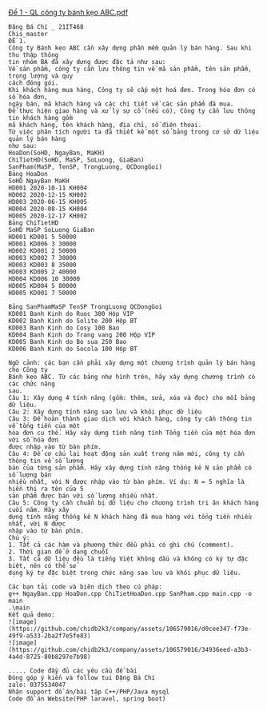 [Đề 1 - QL công ty bánh kẹo ABC.pdf](https://github.com/chidb2k3/company/files/14622470/D.1.-.QL.cong.ty.banh.k.o.ABC.pdf)
    
    Đặng Bá Chí _ 21IT468
    Chis_master
    ĐỀ 1.
    Công ty Bánh kẹo ABC cần xây dựng phần mềm quản lý bán hàng. Sau khi thu thập thông
    tin nhóm BA đã xây dựng được đặc tả như sau:
    Về sản phẩm, công ty cần lưu thông tin về mã sản phẩm, tên sản phẩm, trọng lượng và quy
    cách đóng gói.
    Khi khách hàng mua hàng, Công ty sẽ cấp một hoá đơn. Trong hóa đơn có số hóa đơn,
    ngày bán, mã khách hàng và các chi tiết về các sản phẩm đã mua.
    Để thực hiện giao hàng và xử lý sự cố (nếu có), Công ty cần lưu thông tin khách hàng gồm
    mã khách hàng, tên khách hàng, địa chỉ, số điện thoại.
    Từ việc phân tích người ta đã thiết kế một số bảng trong cơ sở dữ liệu quản lý bán hàng
    như sau:
    HoaDon(SoHD, NgayBan, MaKH)
    ChiTietHD(SoHD, MaSP, SoLuong, GiaBan)
    SanPham(MaSP, TenSP, TrongLuong, QCDongGoi)
    Bảng HoaDon
    SoHD NgayBan MaKH
    HD001 2020-10-11 KH004
    HD002 2020-12-15 KH002
    HD003 2020-06-15 KH005
    HD004 2020-08-15 KH004
    HD005 2020-12-17 KH002
    Bảng ChiTietHD
    SoHD MaSP SoLuong GiaBan
    HD001 KD001 5 50000
    HD001 KD006 3 30000
    HD002 KD001 2 50000
    HD003 KD002 7 30000
    HD003 KD003 8 35000
    HD003 KD005 2 40000
    HD004 KD006 10 30000
    HD005 KD004 5 80000
    HD005 KD001 7 50000
    
    Bảng SanPhamMaSP TenSP TrongLuong QCDongGoi
    KD001 Banh Kinh do Ruoc 300 Hộp VIP
    KD002 Banh Kinh do Solite 200 Hộp BT
    KD003 Banh Kinh do Cosy 100 Bao
    KD004 Banh Kinh do Trang vang 200 Hộp VIP
    KD005 Banh Kinh do Bo sua 250 Bao
    KD006 Banh Kinh do Socola 100 Hộp BT
    
    Ngữ cảnh: các bạn cần phải xây dựng một chương trình quản lý bán hàng cho Công ty
    Bánh kẹo ABC. Từ các bảng như hình trên, hãy xây dựng chương trình có các chức năng
    sau.
    Câu 1: Xây dựng 4 tính năng (gồm: thêm, sửa, xóa và đọc) cho mỗi bảng dữ liệu.
    Câu 2: Xây dựng tính năng sao lưu và khôi phục dữ liệu
    Câu 3: Để hoàn thành giao dịch với khách hàng, công ty cần thông tin về tổng tiền của một
    hóa đơn cụ thể. Hãy xây dựng tính năng tính Tổng tiền của một hóa đơn với số hóa đơn
    được nhập vào từ bàn phím.
    Câu 4: Để cơ cấu lại hoạt động sản xuất trong năm mới, công ty cần thông tin về số lượng
    bán của từng sản phẩm. Hãy xây dựng tính năng thống kê N sản phẩm có số lượng bán
    nhiều nhất, với N được nhập vào từ bàn phím. Ví dụ: N = 5 nghĩa là hiển thị ra tên của 5
    sản phẩm được bán với số lượng nhiều nhất.
    Câu 5: Công ty cần chuẩn bị dữ liệu cho chương trình tri ân khách hàng cuối năm. Hãy xây
    dựng tính năng thống kê N khách hàng đã mua hàng với tổng tiền nhiều nhất, với N được
    nhập vào từ bàn phím.
    Chú ý:
    1. Tất cả các hàm và phương thức đều phải có ghi chú (comment).
    2. Thời gian để ở dạng chuỗi
    3. Tất cả dữ liệu đều là tiếng Việt không dấu và không có ký tự đặc biệt, nên có thể sử
    dụng ký tự đặc biệt trong chức năng sao lưu và khôi phục dữ liệu.
    
    Các bạn tải code và biên dịch theo cú pháp:
    g++ NgayBan.cpp HoaDon.cpp ChiTietHoaDon.cpp SanPham.cpp main.cpp -o main
    .\main
    Kết quả demo:
    ![image](https://github.com/chidb2k3/company/assets/106579016/d0cee347-f73e-49f9-a533-2ba2f7e5fe83)
    ![image](https://github.com/chidb2k3/company/assets/106579016/34936eed-a3b3-4a4d-8725-80b8297e7b98)
    
    ..... Code đầy đủ các yêu cầu đề bài
    Đóng góp ý kiến và follow tui Đặng Bá Chí
    zalo: 0375534047
    Nhận support đồ án/bài tập C++/PHP/Java mysql
    Code đồ án Website(PHP laravel, spring boot)
    
    
    
